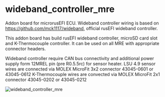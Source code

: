 # wideband_controller_mre

Addon board for microrusEFI ECU.
Wideband controller wiring is based on https://github.com/mck1117/wideband, official rusEFI wideband controller.

This addon board has build rusEFI wideband controller, microSD card slot and K-Thermocouple controller.
It can be used on all MRE with appropriate connector headers.

Wideband controller require CAN bus connectivity and additional power supply form 12MREL pin (pre R0.5.5rc) for sensor heater.
LSU 4.9 sensor wires are connected via MOLEX MicroFit 3x2 connector 43045-0601 or 43045-0612
K-Thermocouple wires are convected via MOLEX MicroFit 2x1 connector 43045-0202 or 43045-0212

![wideband_controller_mre](https://github.com/JRDMcLAREN/wideband_controller_mre/blob/main/wideband_controller_mre.jpg)
